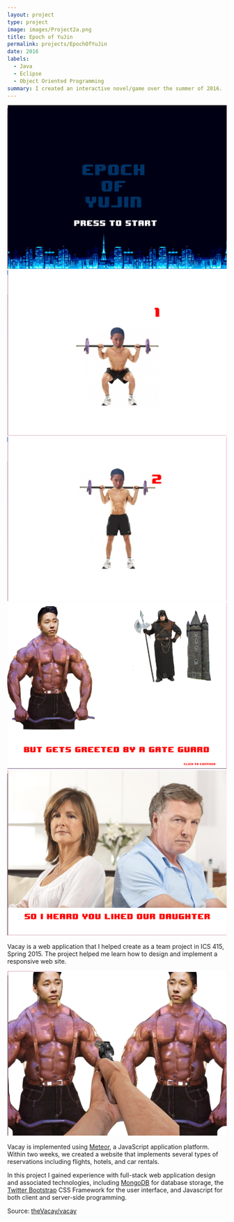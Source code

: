 ```yaml
---
layout: project
type: project
image: images/Project2a.png
title: Epoch of YuJin
permalink: projects/EpochOfYuJin
date: 2016
labels:
  - Java
  - Eclipse
  - Object Oriented Programming
summary: I created an interactive novel/game over the summer of 2016.
---
```


<img class="ui large middle rounded image" src="../images/Project2a.png">
<img class="ui medium right floated rounded image" src="../images/Project2b.png">
<img class="ui medium right rounded image" src="../images/Project2c.png">
<img class="ui medium right floated rounded image" src="../images/Project2d.png">
<img class="ui medium right rounded image" src="../images/Project2e.png">


Vacay is a web application that I helped create as a team project in ICS 415, Spring 2015. The project helped me learn how to design and implement a responsive web site.

<img class="ui medium right floated rounded image" src="../images/Project2f.png">

Vacay is implemented using [Meteor](http://meteor.com), a JavaScript application platform. Within two weeks, we created a website that implements several types of reservations including flights, hotels, and car rentals.

In this project I gained experience with full-stack web application design and associated technologies, including [MongoDB](http://mongodb.com) for database storage, the [Twitter Bootstrap](http://getbootstrap.com/) CSS Framework for the user interface, and Javascript for both client and server-side programming. 
 
Source: <a href="https://github.com/theVacay/vacay"><i class="large github icon"></i>theVacay/vacay</a>
